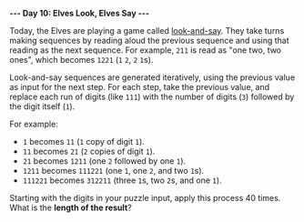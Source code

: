 **--- Day 10: Elves Look, Elves Say ---**

Today, the Elves are playing a game called [look-and-say](https://en.wikipedia.org/wiki/Look-and-say_sequence). They take turns making sequences by reading aloud the previous sequence and using that reading as the next sequence. For example, `211` is read as "one two, two ones", which becomes `1221` (`1` `2`, `2` `1`s).

Look-and-say sequences are generated iteratively, using the previous value as input for the next step. For each step, take the previous value, and replace each run of digits (like `111`) with the number of digits (`3`) followed by the digit itself (`1`).

For example:

- `1` becomes `11` (`1` copy of digit `1`).
- `11` becomes `21` (`2` copies of digit `1`).
- `21` becomes `1211` (one `2` followed by one `1`).
- `1211` becomes `111221` (one `1`, one `2`, and two `1`s).
- `111221` becomes `312211` (three `1`s, two `2`s, and one `1`).

Starting with the digits in your puzzle input, apply this process 40 times. What is the **length of the result**?